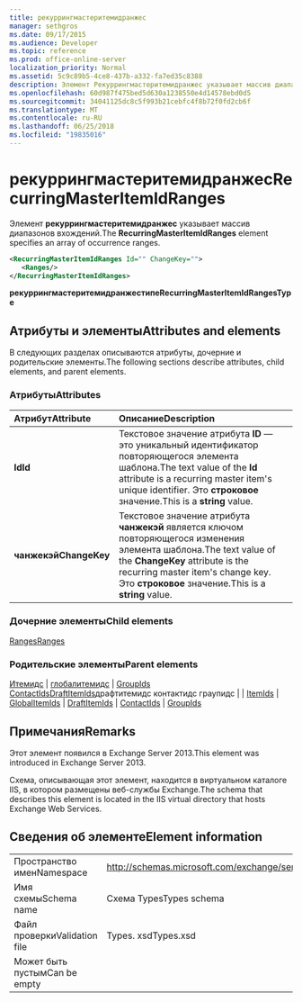 ```yaml
---
title: рекуррингмастеритемидранжес
manager: sethgros
ms.date: 09/17/2015
ms.audience: Developer
ms.topic: reference
ms.prod: office-online-server
localization_priority: Normal
ms.assetid: 5c9c89b5-4ce8-437b-a332-fa7ed35c8388
description: Элемент Рекуррингмастеритемидранжес указывает массив диапазонов вхождений.
ms.openlocfilehash: 60d987f475bed5d630a1238550e4d14578ebd0d5
ms.sourcegitcommit: 34041125dc8c5f993b21cebfc4f8b72f0fd2cb6f
ms.translationtype: MT
ms.contentlocale: ru-RU
ms.lasthandoff: 06/25/2018
ms.locfileid: "19835016"
---
```

# <a name="recurringmasteritemidranges"></a><span data-ttu-id="342d0-103">рекуррингмастеритемидранжес</span><span class="sxs-lookup"><span data-stu-id="342d0-103">RecurringMasterItemIdRanges</span></span>

<span data-ttu-id="342d0-104">Элемент **рекуррингмастеритемидранжес** указывает массив диапазонов вхождений.</span><span class="sxs-lookup"><span data-stu-id="342d0-104">The **RecurringMasterItemIdRanges** element specifies an array of occurrence ranges.</span></span> 
  
```XML
<RecurringMasterItemIdRanges Id="" ChangeKey="">
   <Ranges/>
</RecurringMasterItemIdRanges>
```

 <span data-ttu-id="342d0-105">**рекуррингмастеритемидранжестипе**</span><span class="sxs-lookup"><span data-stu-id="342d0-105">**RecurringMasterItemIdRangesType**</span></span>
## <a name="attributes-and-elements"></a><span data-ttu-id="342d0-106">Атрибуты и элементы</span><span class="sxs-lookup"><span data-stu-id="342d0-106">Attributes and elements</span></span>

<span data-ttu-id="342d0-107">В следующих разделах описываются атрибуты, дочерние и родительские элементы.</span><span class="sxs-lookup"><span data-stu-id="342d0-107">The following sections describe attributes, child elements, and parent elements.</span></span>
  
### <a name="attributes"></a><span data-ttu-id="342d0-108">Атрибуты</span><span class="sxs-lookup"><span data-stu-id="342d0-108">Attributes</span></span>

|<span data-ttu-id="342d0-109">**Атрибут**</span><span class="sxs-lookup"><span data-stu-id="342d0-109">**Attribute**</span></span>|<span data-ttu-id="342d0-110">**Описание**</span><span class="sxs-lookup"><span data-stu-id="342d0-110">**Description**</span></span>|
|:-----|:-----|
|<span data-ttu-id="342d0-111">**Id**</span><span class="sxs-lookup"><span data-stu-id="342d0-111">**Id**</span></span> <br/> |<span data-ttu-id="342d0-112">Текстовое значение атрибута **ID** — это уникальный идентификатор повторяющегося элемента шаблона.</span><span class="sxs-lookup"><span data-stu-id="342d0-112">The text value of the **Id** attribute is a recurring master item's unique identifier.</span></span> <span data-ttu-id="342d0-113">Это **строковое** значение.</span><span class="sxs-lookup"><span data-stu-id="342d0-113">This is a **string** value.</span></span>  <br/> |
|<span data-ttu-id="342d0-114">**чанжекэй**</span><span class="sxs-lookup"><span data-stu-id="342d0-114">**ChangeKey**</span></span> <br/> |<span data-ttu-id="342d0-115">Текстовое значение атрибута **чанжекэй** является ключом повторяющегося изменения элемента шаблона.</span><span class="sxs-lookup"><span data-stu-id="342d0-115">The text value of the **ChangeKey** attribute is the recurring master item's change key.</span></span> <span data-ttu-id="342d0-116">Это **строковое** значение.</span><span class="sxs-lookup"><span data-stu-id="342d0-116">This is a **string** value.</span></span>  <br/> |
   
### <a name="child-elements"></a><span data-ttu-id="342d0-117">Дочерние элементы</span><span class="sxs-lookup"><span data-stu-id="342d0-117">Child elements</span></span>

[<span data-ttu-id="342d0-118">Ranges</span><span class="sxs-lookup"><span data-stu-id="342d0-118">Ranges</span></span>](ranges.md)
  
### <a name="parent-elements"></a><span data-ttu-id="342d0-119">Родительские элементы</span><span class="sxs-lookup"><span data-stu-id="342d0-119">Parent elements</span></span>

<span data-ttu-id="342d0-120">[Итемидс](itemids.md) | [глобалитемидс](globalitemids.md) | [GroupIds](groupids.md) [ContactIds](contactids.md)[DraftItemIds](draftitemids.md)драфтитемидс контактидс граупидс |  | </span><span class="sxs-lookup"><span data-stu-id="342d0-120">[ItemIds](itemids.md) | [GlobalItemIds](globalitemids.md) | [DraftItemIds](draftitemids.md) | [ContactIds](contactids.md) | [GroupIds](groupids.md)</span></span>
  
## <a name="remarks"></a><span data-ttu-id="342d0-121">Примечания</span><span class="sxs-lookup"><span data-stu-id="342d0-121">Remarks</span></span>

<span data-ttu-id="342d0-122">Этот элемент появился в Exchange Server 2013.</span><span class="sxs-lookup"><span data-stu-id="342d0-122">This element was introduced in Exchange Server 2013.</span></span>
  
<span data-ttu-id="342d0-123">Схема, описывающая этот элемент, находится в виртуальном каталоге IIS, в котором размещены веб-службы Exchange.</span><span class="sxs-lookup"><span data-stu-id="342d0-123">The schema that describes this element is located in the IIS virtual directory that hosts Exchange Web Services.</span></span>
  
## <a name="element-information"></a><span data-ttu-id="342d0-124">Сведения об элементе</span><span class="sxs-lookup"><span data-stu-id="342d0-124">Element information</span></span>

|||
|:-----|:-----|
|<span data-ttu-id="342d0-125">Пространство имен</span><span class="sxs-lookup"><span data-stu-id="342d0-125">Namespace</span></span>  <br/> |http://schemas.microsoft.com/exchange/services/2006/types  <br/> |
|<span data-ttu-id="342d0-126">Имя схемы</span><span class="sxs-lookup"><span data-stu-id="342d0-126">Schema name</span></span>  <br/> |<span data-ttu-id="342d0-127">Схема Types</span><span class="sxs-lookup"><span data-stu-id="342d0-127">Types schema</span></span>  <br/> |
|<span data-ttu-id="342d0-128">Файл проверки</span><span class="sxs-lookup"><span data-stu-id="342d0-128">Validation file</span></span>  <br/> |<span data-ttu-id="342d0-129">Types. xsd</span><span class="sxs-lookup"><span data-stu-id="342d0-129">Types.xsd</span></span>  <br/> |
|<span data-ttu-id="342d0-130">Может быть пустым</span><span class="sxs-lookup"><span data-stu-id="342d0-130">Can be empty</span></span>  <br/> ||
   

